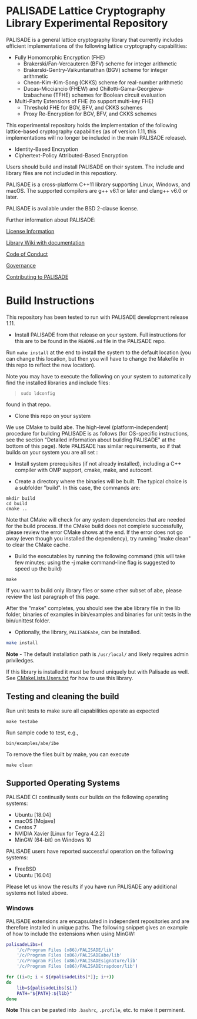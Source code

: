 PALISADE Lattice Cryptography Library Experimental Repository 
=====================================

PALISADE is a general lattice cryptography library that currently
includes efficient implementations of the following lattice
cryptography capabilities:
	
* Fully Homomorphic Encryption (FHE)
   * Brakerski/Fan-Vercauteren (BFV) scheme for integer arithmetic
   * Brakerski-Gentry-Vaikuntanathan (BGV) scheme for integer arithmetic
   * Cheon-Kim-Kim-Song (CKKS) scheme for real-number arithmetic
   * Ducas-Micciancio (FHEW) and Chillotti-Gama-Georgieva-Izabachene (TFHE) schemes for Boolean circuit evaluation
* Multi-Party Extensions of FHE (to support multi-key FHE)
   * Threshold FHE for BGV, BFV, and CKKS schemes
   * Proxy Re-Encryption for BGV, BFV, and CKKS schemes
   
This experimental repository holds the implementation of the following lattice-based cryptography capabilities (as of version 1.11, this implementations will no longer be included in the main PALISADE release).

* Identity-Based Encryption
* Ciphertext-Policy Attributed-Based Encryption
	
Users should build and install PALISADE on their system. The include and library files are not included in this repostiory.

PALISADE is a cross-platform C++11 library supporting Linux, Windows, and macOS. The supported compilers are g++ v6.1 or later and clang++ v6.0 or later.

PALISADE is available under the BSD 2-clause license.


Further information about PALISADE:

[License Information](License.md)

[Library Wiki with documentation](https://gitlab.com/palisade/palisade-development/wikis/home)

[Code of Conduct](Code-of-conduct.md)

[Governance](Governance.md)

[Contributing to PALISADE](Contributing.md)


Build Instructions
=====================================
This repository has been tested to run with PALISADE development release 1.11.

* Install PALISADE from that release on your system. Full instructions
  for this are to be found in the `README.md` file in the PALISADE
  repo.

Run `make install` at the end to install the system to the default
location (you can change this location, but then you will have to
change the Makefile in this repo to reflect the new location).

Note you may have to execute the following on your system to
automatically find the installed libraries and include files:

> `sudo ldconfig`

  found in that repo. 

* Clone this repo on your system 

We use CMake to build abe. The high-level (platform-independent)
procedure for building PALISADE is as follows (for OS-specific
instructions, see the section "Detailed information about building
PALISADE" at the bottom of this page). Note PALISADE has similar
requirements, so if that builds on your system you are all set :

* Install system prerequisites (if not already installed), including a
  C++ compiler with OMP support, cmake, make, and autoconf.

* Create a directory where the binaries will be built. The typical choice is a subfolder "build". In this case, the commands are:
```
mkdir build
cd build
cmake ..
```

Note that CMake will check for any system dependencies that are needed
for the build process. If the CMake build does not complete
successfully, please review the error CMake shows at the end. If the
error does not go away (even though you installed the dependency), try
running "make clean" to clear the CMake cache.

* Build the executables by running the following command (this will take few minutes; using the -j make command-line flag is suggested to speed up the build)
```
make
```
If you want to build only library files or some other subset of abe, please review the last paragraph of this page.

After the "make" completes, you should see the abe library file in the lib folder, binaries of examples in bin/examples and binaries for unit tests in the bin/unittest folder.

* Optionally, the library, `PALISADEabe`, can be installed.
```bash
make install
```
**Note** - The default installation path is `/usr/local/` and likely requires admin priviledges.

If this library is installed it must be found uniquely but with Palisade as well. See [CMakeLists.Users.txt](CMakeLists.User.txt) for how to use this library.

Testing and cleaning the build
-------------------

Run unit tests to make sure all capabilities operate as expected
```
make testabe
```

Run sample code to test, e.g.,
```
bin/examples/abe/ibe
```

To remove the files built by make, you can execute
```
make clean
```

Supported Operating Systems
--------------------------
PALISADE CI continually tests our builds on the following operating systems:

* Ubuntu [18.04]
* macOS [Mojave]
* Centos 7
* NVIDIA Xavier [Linux for Tegra 4.2.2]
* MinGW (64-bit) on Windows 10

PALISADE users have reported successful operation on the following systems:

* FreeBSD
* Ubuntu [16.04]

Please let us know the results if you have run PALISADE any additional systems not listed above.

### Windows

PALISADE extensions are encapsulated in independent repositories and are therefore installed in unique paths. The following snippet gives an example of how to include the extensions when using MinGW:

```bash
palisadeLibs=(
    '/c/Program Files (x86)/PALISADE/lib' 
    '/c/Program Files (x86)/PALISADEabe/lib' 
    '/c/Program Files (x86)/PALISADEsignature/lib' 
    '/c/Program Files (x86)/PALISADEtrapdoor/lib')

for ((i=0; i < ${#palisadeLibs[*]}; i++))
do
    lib=${palisadeLibs[$i]}
    PATH="${PATH}:${lib}"
done
```
**Note** This can be pasted into `.bashrc`, `.profile`, etc. to make it perminent.
